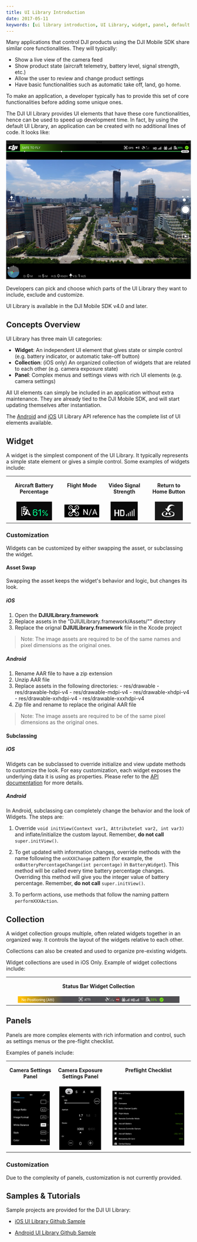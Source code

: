```yaml
---
title: UI Library Introduction
date: 2017-05-11
keywords: [ui library introduction, UI Library, widget, panel, default layout, asset swap, widget customization, panel customization]
---
```


Many applications that control DJI products using the DJI Mobile SDK share similar core functionalities. They will typically:

* Show a live view of the camera feed
* Show product state (aircraft telemetry, battery level, signal strength, etc.)
* Allow the user to review and change product settings
* Have basic functionalities such as automatic take off, land, go home.

To make an application, a developer typically has to provide this set of core functionalities before adding some unique ones.

The DJI UI Library provides UI elements that have these core functionalities, hence can be used to speed up development time. In fact, by using the default UI Library, an application can be created with no additional lines of code. It looks like:

![DefaultScreen](../images/product-introduction/defaultScreen.png)

Developers can pick and choose which parts of the UI Library they want to include, exclude and customize. 

UI Library is available in the DJI Mobile SDK v4.0 and later. 

## Concepts Overview

UI Library has three main UI categories:

* **Widget**: An independent UI element that gives state or simple control (e.g.  battery indicator, or automatic take-off button)
* **Collection**: (iOS only) An organized collection of widgets that are related to each other (e.g. camera exposure state)
* **Panel**: Complex menus and settings views with rich UI elements (e.g. camera settings)

All UI elements can simply be included in an application without extra maintenance. They are already tied to the DJI Mobile SDK, and will start updating themselves after instantiation.

The [Android](http://developer.dji.com/api-reference/android-uilib-api/index.html) and [iOS](http://developer.dji.com/api-reference/ios-uilib-api/index.html) UI Library API reference has the complete list of UI elements available.

## Widget

A widget is the simplest component of the UI Library. It typically represents a simple state element or gives a simple control. Some examples of widgets include:
<html>
<table class="table-pictures">
<tbody>
  <tr valign="top">
    <td><font style="font-weight:bold" align="center"><p>Aircraft Battery Percentage </p></td>
    <td><font style="font-weight:bold" align="center"><p>Flight Mode </p></td>
    <td><font style="font-weight:bold" align="center"><p>Video Signal Strength </p></td>
    <td><font style="font-weight:bold" align="center"><p>Return to Home Button </p></td>
  </tr>

  <tr>
    <td align="center"><img src="../images/ui-library-introduction/battery.png"></td>
    <td align="center"><img src="../images/ui-library-introduction/flyingMode.png"></td>
    <td align="center"><img src="../images/ui-library-introduction/videoSignal.png"></td>
    <td align="center"><img src="../images/ui-library-introduction/returnHome.png"></td>
  </tr>
</tbody>
</table>
</html>

### Customization

Widgets can be customized by either swapping the asset, or subclassing the widget.

#### Asset Swap

Swapping the asset keeps the widget's behavior and logic, but changes its look.

##### iOS

  1. Open the **DJIUILibrary.framework**
  2. Replace assets in the "DJIUILibrary.framework/Assets/"" directory
  3. Replace the orignal **DJIUILibrary.framework** file in the Xcode project

> Note: The image assets are required to be of the same names and pixel dimensions as the original ones.

##### Android

  1. Rename AAR file to have a zip extension
  2. Unzip AAR file
  3. Replace assets in the following directories:
    - res/drawable
    - res/drawable-hdpi-v4
    - res/drawable-mdpi-v4
    - res/drawable-xhdpi-v4
    - res/drawable-xxhdpi-v4
    - res/drawable-xxxhdpi-v4
  4. Zip file and rename to replace the original AAR file 

> Note: The image assets are required to be of the same pixel dimensions as the original ones.

#### Subclassing

##### iOS

  Widgets can be subclassed to override initialize and view update methods to customize the look. For easy customization, each widget exposes the underlying data it is using as properties. Please refer to the [API documentation](http://developer.dji.com/api-reference/ios-uilib-api/Widgets/AutoExposureLockWidget.html) for more details.

##### Android
  
  In Android, subclassing can completely change the behavior and the look of Widgets. The steps are:

  1. Override `void initView(Context var1, AttributeSet var2, int var3)` and inflate/initialize the custom layout. Remember, **do not call** `super.initView()`.

  2. To get updated with information changes, override methods with the name following the `onXXXChange` pattern (for example, the `onBatteryPercentageChange(int percentage)` in `BatteryWidget`). This method will be called every time battery percentage changes. Overriding this method will give you the integer value of battery percentage. Remember, **do not call** `super.initView()`.              

  3. To perform actions, use methods that follow the naming pattern `performXXXAction`.

## Collection

A widget collection groups multiple, often related widgets together in an organized way. It controls the layout of the widgets relative to each other.

Collections can also be created and used to organize pre-existing widgets.

Widget collections are used in iOS Only. Example of widget collections include:

<html>
<table class="table-pictures">
<tbody>
  <tr valign="top">
    <td><font style="font-weight:bold" align="center"><p>Status Bar Widget Collection </p></td>
  </tr>

  <tr>
    <td align="center"><img src="../images/ui-library-introduction/statusBarWidgetCollections.png" width=90%></td>
  </tr>
</tbody>
</table>
</html>

## Panels

Panels are more complex elements with rich information and control, such as settings menus or the pre-flight checklist. 

Examples of panels include:

<html>

<table class="table-pictures">

  <tr valign="top">
    <td><font style="font-weight:bold" align="center"><p>Camera Settings Panel </p></td>
    <td><font style="font-weight:bold" align="center"><p>Camera Exposure Settings Panel </p></td>
    <td><font style="font-weight:bold" align="center"><p>Preflight Checklist </p></td>
  </tr>

  <tr>
    <td align="center"><img src="../images/ui-library-introduction/cameraSettingsPanel.png" width=90%></td>
    <td align="center"><img src="../images/ui-library-introduction/exposureSettingsPanel.png" width=90%></td>
    <td align="center"><img src="../images/ui-library-introduction/preflightChecklistPanel.png" width=90%></td>
  </tr>

</table>
</html>

### Customization

Due to the complexity of panels, customization is not currently provided.

## Samples & Tutorials

Sample projects are provided for the DJI UI Library:

- [iOS UI Library Github Sample](https://github.com/dji-sdk/Mobile-UILibrary-iOS)

- [Android UI Library Github Sample](https://github.com/dji-sdk/Mobile-UILibrary-Android)

<!-- An iOS UI Library tutorial is provided as an example on how to use the iOS UI Library.

- [Creating a Simplified DJI Go app using DJI Mobile UI Library](TODO)
  -->

